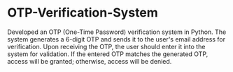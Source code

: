 # OTP-Verification-System
Developed an OTP (One-Time Password) verification system in Python. The system generates a 6-digit OTP and sends it to the user's email address for verification. Upon receiving the OTP, the user should enter it into the system for validation. If the entered OTP matches the generated OTP, access will be granted; otherwise, access will be denied.
